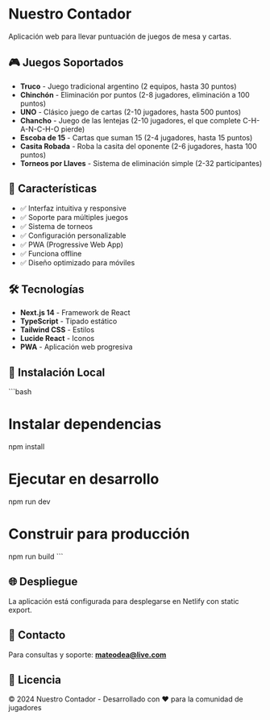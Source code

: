 # Nuestro Contador

Aplicación web para llevar puntuación de juegos de mesa y cartas.

## 🎮 Juegos Soportados

- **Truco** - Juego tradicional argentino (2 equipos, hasta 30 puntos)
- **Chinchón** - Eliminación por puntos (2-8 jugadores, eliminación a 100 puntos)
- **UNO** - Clásico juego de cartas (2-10 jugadores, hasta 500 puntos)
- **Chancho** - Juego de las lentejas (2-10 jugadores, el que complete C-H-A-N-C-H-O pierde)
- **Escoba de 15** - Cartas que suman 15 (2-4 jugadores, hasta 15 puntos)
- **Casita Robada** - Roba la casita del oponente (2-6 jugadores, hasta 100 puntos)
- **Torneos por Llaves** - Sistema de eliminación simple (2-32 participantes)

## 🚀 Características

- ✅ Interfaz intuitiva y responsive
- ✅ Soporte para múltiples juegos
- ✅ Sistema de torneos
- ✅ Configuración personalizable
- ✅ PWA (Progressive Web App)
- ✅ Funciona offline
- ✅ Diseño optimizado para móviles

## 🛠️ Tecnologías

- **Next.js 14** - Framework de React
- **TypeScript** - Tipado estático
- **Tailwind CSS** - Estilos
- **Lucide React** - Iconos
- **PWA** - Aplicación web progresiva

## 📱 Instalación Local

\`\`\`bash
# Instalar dependencias
npm install

# Ejecutar en desarrollo
npm run dev

# Construir para producción
npm run build
\`\`\`

## 🌐 Despliegue

La aplicación está configurada para desplegarse en Netlify con static export.

## 📧 Contacto

Para consultas y soporte: **mateodea@live.com**

## 📄 Licencia

© 2024 Nuestro Contador - Desarrollado con ❤️ para la comunidad de jugadores
